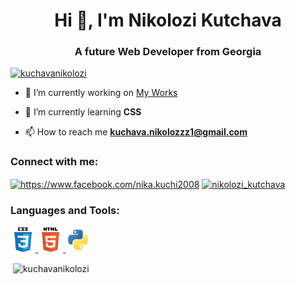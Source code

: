 <h1 align="center">Hi 👋, I'm Nikolozi Kutchava</h1>
<h3 align="center">A future Web Developer from Georgia</h3>

<p align="left"> <a href="https://github.com/ryo-ma/github-profile-trophy"><img src="https://github-profile-trophy.vercel.app/?username=kuchavanikolozi" alt="kuchavanikolozi" /></a> </p>

- 🔭 I’m currently working on [My Works](https://github.com/kuchavanikolozi/GOA-Homeworks)

- 🌱 I’m currently learning **CSS**

- 📫 How to reach me **kuchava.nikolozzz1@gmail.com**

<h3 align="left">Connect with me:</h3>
<p align="left">
<a href="https://fb.com/https://www.facebook.com/nika.kuchi2008" target="blank"><img align="center" src="https://raw.githubusercontent.com/rahuldkjain/github-profile-readme-generator/master/src/images/icons/Social/facebook.svg" alt="https://www.facebook.com/nika.kuchi2008" height="30" width="40" /></a>
<a href="https://instagram.com/nikolozi_kutchava" target="blank"><img align="center" src="https://raw.githubusercontent.com/rahuldkjain/github-profile-readme-generator/master/src/images/icons/Social/instagram.svg" alt="nikolozi_kutchava" height="30" width="40" /></a>
</p>

<h3 align="left">Languages and Tools:</h3>
<p align="left"> <a href="https://www.w3schools.com/css/" target="_blank" rel="noreferrer"> <img src="https://raw.githubusercontent.com/devicons/devicon/master/icons/css3/css3-original-wordmark.svg" alt="css3" width="40" height="40"/> </a> <a href="https://www.w3.org/html/" target="_blank" rel="noreferrer"> <img src="https://raw.githubusercontent.com/devicons/devicon/master/icons/html5/html5-original-wordmark.svg" alt="html5" width="40" height="40"/> </a> <a href="https://www.python.org" target="_blank" rel="noreferrer"> <img src="https://raw.githubusercontent.com/devicons/devicon/master/icons/python/python-original.svg" alt="python" width="40" height="40"/> </a> </p>

<p>&nbsp;<img align="center" src="https://github-readme-stats.vercel.app/api?username=kuchavanikolozi&show_icons=true&locale=en" alt="kuchavanikolozi" /></p>
